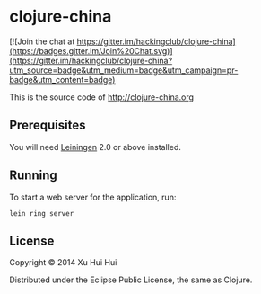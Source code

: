 # clojure-china

[![Join the chat at https://gitter.im/hackingclub/clojure-china](https://badges.gitter.im/Join%20Chat.svg)](https://gitter.im/hackingclub/clojure-china?utm_source=badge&utm_medium=badge&utm_campaign=pr-badge&utm_content=badge)

This is the source code of http://clojure-china.org

## Prerequisites

You will need [Leiningen][1] 2.0 or above installed.

[1]: https://github.com/technomancy/leiningen

## Running

To start a web server for the application, run:

    lein ring server

## License

Copyright © 2014 Xu Hui Hui

Distributed under the Eclipse Public License, the same as Clojure.
